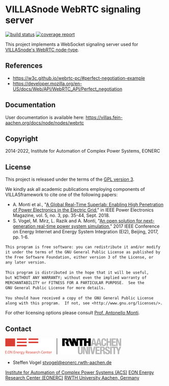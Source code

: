 # VILLASnode WebRTC signaling server

[![build status](https://git.rwth-aachen.de/acs/public/villas/webrtc-signaling/badges/master/pipeline.svg)](https://git.rwth-aachen.de/acs/public/villas/webrtc-signaling/commits/develop)
[![coverage report](https://git.rwth-aachen.de/acs/public/villas/webrtc-signaling/badges/master/coverage.svg)](https://git.rwth-aachen.de/acs/public/villas/webrtc-signaling/commits/develop)

This project implements a WebSocket signaling server used for [VILLASnode's WebRTC node-type](https://villas.fein-aachen.org/docs/node/nodes/webrtc).

## References

- https://w3c.github.io/webrtc-pc/#perfect-negotiation-example
- https://developer.mozilla.org/en-US/docs/Web/API/WebRTC_API/Perfect_negotiation

## Documentation

User documentation is available here: <https://villas.fein-aachen.org/docs/node/nodes/webrtc>

## Copyright

2014-2022, Institute for Automation of Complex Power Systems, EONERC

## License

This project is released under the terms of the [GPL version 3](COPYING.md).

We kindly ask all academic publications employing components of VILLASframework to cite one of the following papers:

- A. Monti et al., "[A Global Real-Time Superlab: Enabling High Penetration of Power Electronics in the Electric Grid](https://ieeexplore.ieee.org/document/8458285/)," in IEEE Power Electronics Magazine, vol. 5, no. 3, pp. 35-44, Sept. 2018.
- S. Vogel, M. Mirz, L. Razik and A. Monti, "[An open solution for next-generation real-time power system simulation](http://ieeexplore.ieee.org/stamp/stamp.jsp?tp=&arnumber=8245739&isnumber=8244404)," 2017 IEEE Conference on Energy Internet and Energy System Integration (EI2), Beijing, 2017, pp. 1-6.

```
This program is free software: you can redistribute it and/or modify
it under the terms of the GNU General Public License as published by
the Free Software Foundation, either version 3 of the License, or
any later version.

This program is distributed in the hope that it will be useful,
but WITHOUT ANY WARRANTY; without even the implied warranty of
MERCHANTABILITY or FITNESS FOR A PARTICULAR PURPOSE.  See the
GNU General Public License for more details.

You should have received a copy of the GNU General Public License
along with this program.  If not, see <http://www.gnu.org/licenses/>.
```

For other licensing options please consult [Prof. Antonello Monti](mailto:amonti@eonerc.rwth-aachen.de).

## Contact

[![EONERC ACS Logo](doc/pictures/eonerc_logo.png)](http://www.acs.eonerc.rwth-aachen.de)

- Steffen Vogel <stvogel@eonerc.rwth-aachen.de>

[Institute for Automation of Complex Power Systems (ACS)](http://www.acs.eonerc.rwth-aachen.de)
[EON Energy Research Center (EONERC)](http://www.eonerc.rwth-aachen.de)
[RWTH University Aachen, Germany](http://www.rwth-aachen.de)
